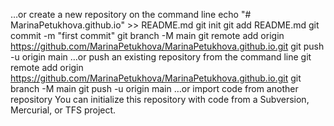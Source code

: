 …or create a new repository on the command line
echo "# MarinaPetukhova.github.io" >> README.md
git init
git add README.md
git commit -m "first commit"
git branch -M main
git remote add origin https://github.com/MarinaPetukhova/MarinaPetukhova.github.io.git
git push -u origin main
…or push an existing repository from the command line
git remote add origin https://github.com/MarinaPetukhova/MarinaPetukhova.github.io.git
git branch -M main
git push -u origin main
…or import code from another repository
You can initialize this repository with code from a Subversion, Mercurial, or TFS project.